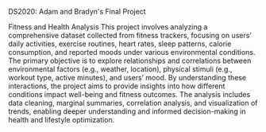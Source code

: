 DS2020: Adam and Bradyn's Final Project

Fitness and Health Analysis
This project involves analyzing a comprehensive dataset collected from fitness trackers, focusing on users’ daily activities, exercise routines, heart rates, sleep patterns, calorie consumption, and reported moods under various environmental conditions. The primary objective is to explore relationships and correlations between environmental factors (e.g., weather, location), physical stimuli (e.g., workout type, active minutes), and users’ mood. By understanding these interactions, the project aims to provide insights into how different conditions impact well-being and fitness outcomes. The analysis includes data cleaning, marginal summaries, correlation analysis, and visualization of trends, enabling deeper understanding and informed decision-making in health and lifestyle optimization.
